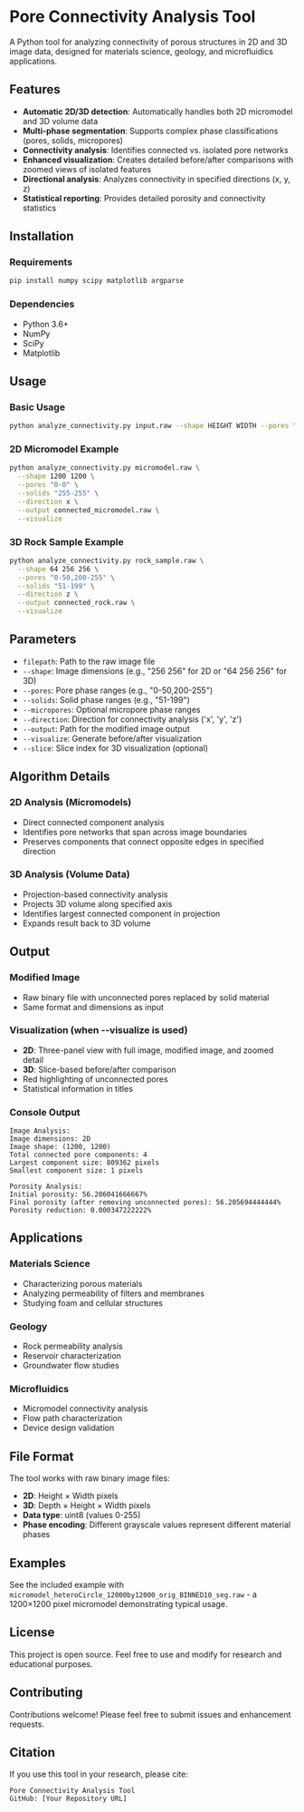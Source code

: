 # Pore Connectivity Analysis Tool

A Python tool for analyzing connectivity of porous structures in 2D and 3D image data, designed for materials science, geology, and microfluidics applications.

## Features

- **Automatic 2D/3D detection**: Automatically handles both 2D micromodel and 3D volume data
- **Multi-phase segmentation**: Supports complex phase classifications (pores, solids, micropores)
- **Connectivity analysis**: Identifies connected vs. isolated pore networks
- **Enhanced visualization**: Creates detailed before/after comparisons with zoomed views of isolated features
- **Directional analysis**: Analyzes connectivity in specified directions (x, y, z)
- **Statistical reporting**: Provides detailed porosity and connectivity statistics

## Installation

### Requirements
```bash
pip install numpy scipy matplotlib argparse
```

### Dependencies
- Python 3.6+
- NumPy
- SciPy
- Matplotlib

## Usage

### Basic Usage
```bash
python analyze_connectivity.py input.raw --shape HEIGHT WIDTH --pores "0-50" --solids "51-255" --direction x --output modified.raw --visualize
```

### 2D Micromodel Example
```bash
python analyze_connectivity.py micromodel.raw \
  --shape 1200 1200 \
  --pores "0-0" \
  --solids "255-255" \
  --direction x \
  --output connected_micromodel.raw \
  --visualize
```

### 3D Rock Sample Example
```bash
python analyze_connectivity.py rock_sample.raw \
  --shape 64 256 256 \
  --pores "0-50,200-255" \
  --solids "51-199" \
  --direction z \
  --output connected_rock.raw \
  --visualize
```

## Parameters

- `filepath`: Path to the raw image file
- `--shape`: Image dimensions (e.g., "256 256" for 2D or "64 256 256" for 3D)
- `--pores`: Pore phase ranges (e.g., "0-50,200-255")
- `--solids`: Solid phase ranges (e.g., "51-199")
- `--micropores`: Optional micropore phase ranges
- `--direction`: Direction for connectivity analysis ('x', 'y', 'z')
- `--output`: Path for the modified image output
- `--visualize`: Generate before/after visualization
- `--slice`: Slice index for 3D visualization (optional)

## Algorithm Details

### 2D Analysis (Micromodels)
- Direct connected component analysis
- Identifies pore networks that span across image boundaries
- Preserves components that connect opposite edges in specified direction

### 3D Analysis (Volume Data)
- Projection-based connectivity analysis
- Projects 3D volume along specified axis
- Identifies largest connected component in projection
- Expands result back to 3D volume

## Output

### Modified Image
- Raw binary file with unconnected pores replaced by solid material
- Same format and dimensions as input

### Visualization (when --visualize is used)
- **2D**: Three-panel view with full image, modified image, and zoomed detail
- **3D**: Slice-based before/after comparison
- Red highlighting of unconnected pores
- Statistical information in titles

### Console Output
```
Image Analysis:
Image dimensions: 2D
Image shape: (1200, 1200)
Total connected pore components: 4
Largest component size: 809362 pixels
Smallest component size: 1 pixels

Porosity Analysis:
Initial porosity: 56.206041666667%
Final porosity (after removing unconnected pores): 56.205694444444%
Porosity reduction: 0.000347222222%
```

## Applications

### Materials Science
- Characterizing porous materials
- Analyzing permeability of filters and membranes
- Studying foam and cellular structures

### Geology
- Rock permeability analysis
- Reservoir characterization
- Groundwater flow studies

### Microfluidics
- Micromodel connectivity analysis
- Flow path characterization
- Device design validation

## File Format

The tool works with raw binary image files:
- **2D**: Height × Width pixels
- **3D**: Depth × Height × Width pixels
- **Data type**: uint8 (values 0-255)
- **Phase encoding**: Different grayscale values represent different material phases

## Examples

See the included example with `micromodel_heteroCircle_12000by12000_orig_BINNED10_seg.raw` - a 1200×1200 pixel micromodel demonstrating typical usage.

## License

This project is open source. Feel free to use and modify for research and educational purposes.

## Contributing

Contributions welcome! Please feel free to submit issues and enhancement requests.

## Citation

If you use this tool in your research, please cite:
```
Pore Connectivity Analysis Tool
GitHub: [Your Repository URL]
``` 